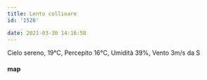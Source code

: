 ```yaml
---
title: Lento collinare
id: '1526'

date: 2021-03-30 14:16:58
---
```


Cielo sereno, 19°C, Percepito 16°C, Umidità 39%, Vento 3m/s da S

<!-- ![image](/images/2021/08/20210330-activity-map_hu279dc44ca07762cd654de1d0e05157d3_60362_700x0_resize_box_3.png) -->

#### map
